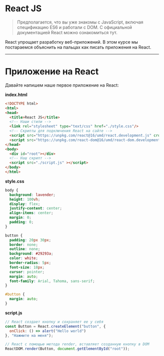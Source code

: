# React JS
> Предполагается, что вы уже знакомы с JavaScript, включая спецификацию ES6 и работали с DOM. 
> С официальной документацией React можно ознакомиться тут.

React упрощает разработку веб-приложений. 
В этом курсе мы постараемся объяснить на пальцах как писать приложения на React.

<hr />

# Приложение на React
Давайте напишем наше первое приложение на React:

**index.html**

```html
<!DOCTYPE html>
<html>
<head>
  <title>React JS</title>
  <!-- Наши стили -->
  <link rel="stylesheet" type="text/css" href="./style.css"/>
  <!-- Скрипты для подключения React на сайте -->
  <script src="https://unpkg.com/react@16/umd/react.development.js" crossorigin></script>
  <script src="https://unpkg.com/react-dom@16/umd/react-dom.development.js" crossorigin></script>
</head>
<body>
  <div id="root"></div>
  <!-- Наш скрипт -->
  <script src="./script.js" ></script>
</body>
</html>
```

**style.css**

```css
body {
  background: lavender; 
  height: 100vh;
  display: flex;
  justify-content: center;
  align-items: center;
  margin: 0;
  padding: 0;
}

button {
  padding: 20px 30px;
  border: none;
  outline: none;
  background: #29293a;
  color: white;
  border-radius: 5px;
  font-size: 18px;
  cursor: pointer;
  margin: auto;
  font-family: Arial, Tahoma, sans-serif;
}

#button {
  margin: auto;
}
```

**script.js**

```javascript
// React создает кнопку и сохраняет ее у себя
const Button = React.createElement("button", { 
  onClick: () => alert("Hello world")
}, "Нажмите на меня");

// React с помощью метода render, вставляет созданную кнопку в DOM
ReactDOM.render(Button, document.getElementById("root"));
```
